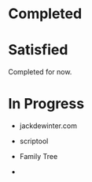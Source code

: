 # Completed

# Satisfied

Completed for now.

# In Progress

* jackdewinter.com
* scriptool

* Family Tree

* 


